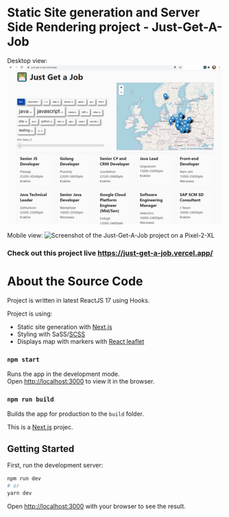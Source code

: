 # Static Site generation and Server Side Rendering project - Just-Get-A-Job

Desktop view:
<img
  src="just-get-a-job-screenshot-1280x950.png"
  alt="Screenshot of the Just-Get-a-Job project on Desktop"
  width="640" />

Mobile view:
<img
  src="https://github.com/aciura/just-join-corpo/blob/main/just-get-a-job-pixel-2xl.jpg"
  alt='Screenshot of the Just-Get-A-Job project on a Pixel-2-XL'
  width='400' />

### Check out this project live https://just-get-a-job.vercel.app/

# About the Source Code

Project is written in latest ReactJS 17 using Hooks.

Project is using:

- Static site generation with [Next.js](https://nextjs.org/)
- Styling with SaSS/[SCSS](https://sass-lang.com/)
- Displays map with markers with [React leaflet](https://react-leaflet.js.org/)

### `npm start`

Runs the app in the development mode.<br />
Open [http://localhost:3000](http://localhost:3000) to view it in the browser.

### `npm run build`

Builds the app for production to the `build` folder.<br />

This is a [Next.js](https://nextjs.org/) projec.

## Getting Started

First, run the development server:

```bash
npm run dev
# or
yarn dev
```

Open [http://localhost:3000](http://localhost:3000) with your browser to see the result.
